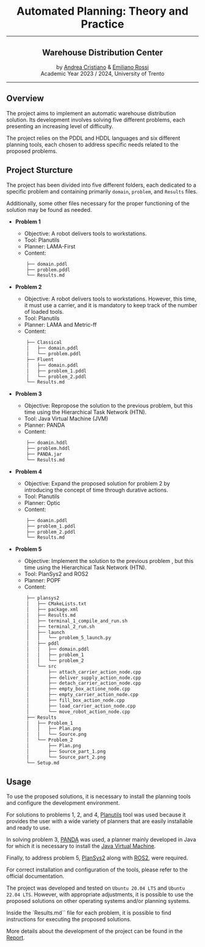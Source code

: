 <div align="center">
	<h1 style="margin-bottom: 0px;"> Automated Planning: Theory and Practice </h1>
</div>

---

<div align="center">
	<h2> Warehouse Distribution Center </h2>
  	by <a href="https://github.com/andy295">Andrea Cristiano</a> & <a href="https://github.com/rossiemiliano">Emiliano Rossi</a>
	<br>
	Academic Year 2023 / 2024, University of Trento
</div>

---

## Overview

The project aims to implement an automatic warehouse distribution solution. Its development involves solving five different problems, each presenting an increasing level of difficulty.

The project relies on the PDDL and HDDL languages and six different planning tools, each chosen to address specific needs related to the proposed problems.

## Project Sturcture

The project has been divided into five different folders, each dedicated to a specific problem and containing primarily `domain`, `problem`, and `Results` files.

Additionally, some other files necessary for the proper functioning of the solution may be found as needed.

- **Problem 1**
	- Objective: A robot delivers tools to workstations.
	- Tool: Planutils
	- Planner: LAMA-First
	- Content:
	```bash
		├── domain.pddl
		├── problem.pddl
		└── Results.md
	```

- **Problem 2**
	- Objective: A robot delivers tools to workstations. However, this time, it must use a carrier, and it is mandatory to keep track of the number of loaded tools.
	- Tool: Planutils
	- Planner: LAMA and Metric-ff
	- Content:
	```bash
		├── Classical
		│   ├── domain.pddl
		│   └── problem.pddl
		├── Fluent
		│   ├── domain.pddl
		│   ├── problem_1.pddl
		│   └── problem_2.pddl
		└── Results.md
	```

- **Problem 3**
	- Objective: Repropose the solution to the previous problem, but this time using the Hierarchical Task Network (HTN).
	- Tool: Java Virtual Machine (JVM)
	- Planner: PANDA
	- Content:
	```bash
		├── doamin.hddl
		├── problem.hddl
		├── PANDA.jar
		└── Results.md
	```

- **Problem 4**
	- Objective: Expand the proposed solution for problem 2 by introducing the concept of time through durative actions.
	- Tool: Planutils
	- Planner: Optic
	- Content:
	```bash
		├── doamin.pddl
		├── problem_1.pddl
		├── problem_2.pddl
		└── Results.md
	```

- **Problem 5**
	- Objective: Implement the solution to the previous problem , but this time using the Hierarchical Task Network (HTN).
	- Tool: PlanSys2 and ROS2
	- Planner: POPF
	- Content:
	```bash
		├── plansys2
		│   ├── CMakeLists.txt
		│   ├── package.xml
		│   ├── Results.md
		│   ├── terminal_1_compile_and_run.sh
		│   ├── terminal_2_run.sh
		│   ├── launch
		│   │   └── problem_5_launch.py
		│   ├── pddl
		│   │   ├── domain.pddl
		│   │   ├── problem_1
		│   │   └── problem_2
		│   └── src
		│       ├── attach_carrier_action_node.cpp
		│       ├── deliver_supply_action_node.cpp
		│       ├── detach_carrier_action_node.cpp
		│       ├── empty_box_actione_node.cpp
		│       ├── empty_carrier_action_node.cpp
		│       ├── fill_box_action_node.cpp
		│       ├── load_carrier_action_node.cpp
		│       └── move_robot_action_node.cpp
		├── Results
		│   ├── Problem_1
		│   │   ├── Plan.png
		│   │   └── Source.png
		│   └── Problem_2
		│       ├── Plan.png
		│       ├── Source_part_1.png
		│       └── Source_part_2.png
		└── Setup.md
	```

## Usage

To use the proposed solutions, it is necessary to install the planning tools and configure the development environment.

For solutions to problems 1, 2, and 4, [Planutils](https://github.com/AI-Planning/planutils) tool was used because it provides the user with a wide variety of planners that are easily installable and ready to use.

In solving problem 3, [PANDA](https://www.uni-ulm.de/en/in/ki/research/software/panda/panda-planning-system/) was used, a planner mainly developed in Java for which it is necessary to install the [Java Virtual Machine](https://www.java.com/en/download/manual.jsp).

Finally, to address problem 5, [PlanSys2](https://github.com/PlanSys2/ros2_planning_system) along with [ROS2](https://docs.ros.org/en/humble/), were required.

For correct installation and configuration of the tools, please refer to the official documentation.

The project was developed and tested on `Ubuntu 20.04 LTS` and `Ubuntu 22.04 LTS`. However, with appropriate adjustments, it is possible to use the proposed solutions on other operating systems and/or planning systems.

Inside the `Results.md`` file for each problem, it is possible to find instructions for executing the proposed solutions.

More details about the development of the project can be found in the [Report]().
